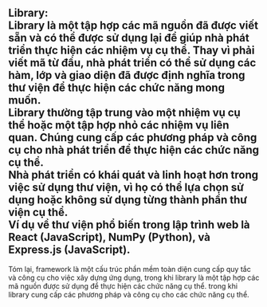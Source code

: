 Library:<br/>
Library là một tập hợp các mã nguồn đã được viết sẵn và có thể được sử dụng lại để giúp nhà phát triển thực hiện các nhiệm vụ cụ thể. Thay vì phải viết mã từ đầu, nhà phát triển có thể sử dụng các hàm, lớp và giao diện đã được định nghĩa trong thư viện để thực hiện các chức năng mong muốn.<br/>
Library thường tập trung vào một nhiệm vụ cụ thể hoặc một tập hợp nhỏ các nhiệm vụ liên quan. Chúng cung cấp các phương pháp và công cụ cho nhà phát triển để thực hiện các chức năng cụ thể.<br/>
Nhà phát triển có khái quát và linh hoạt hơn trong việc sử dụng thư viện, vì họ có thể lựa chọn sử dụng hoặc không sử dụng từng thành phần thư viện cụ thể.<br/>
Ví dụ về thư viện phổ biến trong lập trình web là React (JavaScript), NumPy (Python), và Express.js (JavaScript).<br/>
-------------------------------------------------------
Tóm lại, framework là một cấu trúc phần mềm toàn diện cung cấp quy tắc và công cụ cho việc xây dựng ứng dụng, trong khi library là một tập hợp các mã nguồn được sử dụng để thực hiện các chức năng cụ thể. trong khi library cung cấp các phương pháp và công cụ cho các chức năng cụ thể.